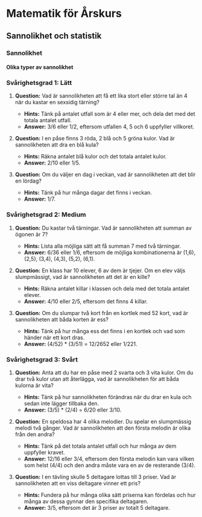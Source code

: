 # Matematik för Årskurs 
## Sannolikhet och statistik

### Sannolikhet

#### Olika typer av sannolikhet

### Svårighetsgrad 1: Lätt

1. **Question:** Vad är sannolikheten att få ett lika stort eller större tal än 4 när du kastar en sexsidig tärning?
   - **Hints:** Tänk på antalet utfall som är 4 eller mer, och dela det med det totala antalet utfall.
   - **Answer:** 3/6 eller 1/2, eftersom utfallen 4, 5 och 6 uppfyller villkoret.

2. **Question:** I en påse finns 3 röda, 2 blå och 5 gröna kulor. Vad är sannolikheten att dra en blå kula?
   - **Hints:** Räkna antalet blå kulor och det totala antalet kulor.
   - **Answer:** 2/10 eller 1/5.

3. **Question:** Om du väljer en dag i veckan, vad är sannolikheten att det blir en lördag?
   - **Hints:** Tänk på hur många dagar det finns i veckan.
   - **Answer:** 1/7.

### Svårighetsgrad 2: Medium

1. **Question:** Du kastar två tärningar. Vad är sannolikheten att summan av ögonen är 7?
   - **Hints:** Lista alla möjliga sätt att få summan 7 med två tärningar.
   - **Answer:** 6/36 eller 1/6, eftersom de möjliga kombinationerna är (1,6), (2,5), (3,4), (4,3), (5,2), (6,1).

2. **Question:** En klass har 10 elever, 6 av dem är tjejer. Om en elev väljs slumpmässigt, vad är sannolikheten att det är en kille?
   - **Hints:** Räkna antalet killar i klassen och dela med det totala antalet elever.
   - **Answer:** 4/10 eller 2/5, eftersom det finns 4 killar.

3. **Question:** Om du slumpar två kort från en kortlek med 52 kort, vad är sannolikheten att båda korten är ess?
   - **Hints:** Tänk på hur många ess det finns i en kortlek och vad som händer när ett kort dras.
   - **Answer:** (4/52) * (3/51) = 12/2652 eller 1/221.

### Svårighetsgrad 3: Svårt

1. **Question:** Anta att du har en påse med 2 svarta och 3 vita kulor. Om du drar två kulor utan att återlägga, vad är sannolikheten för att båda kulorna är vita?
   - **Hints:** Tänk på hur sannolikheten förändras när du drar en kula och sedan inte lägger tillbaka den.
   - **Answer:** (3/5) * (2/4) = 6/20 eller 3/10.

2. **Question:** En speldosa har 4 olika melodier. Du spelar en slumpmässig melodi två gånger. Vad är sannolikheten att den första melodin är olika från den andra?
   - **Hints:** Tänk på det totala antalet utfall och hur många av dem uppfyller kravet.
   - **Answer:** 12/16 eller 3/4, eftersom den första melodin kan vara vilken som helst (4/4) och den andra måste vara en av de resterande (3/4).

3. **Question:** I en tävling skulle 5 deltagare lottas till 3 priser. Vad är sannolikheten att en viss deltagare vinner ett pris?
   - **Hints:** Fundera på hur många olika sätt priserna kan fördelas och hur många av dessa gynnar den specifika deltagaren.
   - **Answer:** 3/5, eftersom det är 3 priser av totalt 5 deltagare.